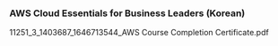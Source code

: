 ### AWS Cloud Essentials for Business Leaders (Korean)
11251_3_1403687_1646713544_AWS Course Completion Certificate.pdf

